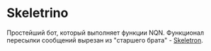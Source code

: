 # Skeletrino

Простейший бот, который выполняет функции NQN. Функционал пересылки сообщений вырезан из "старшего брата" - [Skeletron](https://github.com/Flexlug/Skeletron).

